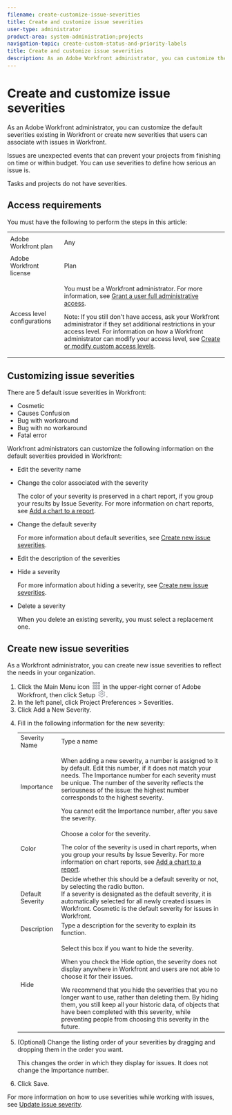 ```yaml
---
filename: create-customize-issue-severities
title: Create and customize issue severities
user-type: administrator
product-area: system-administration;projects
navigation-topic: create-custom-status-and-priority-labels
title: Create and customize issue severities
description: As an Adobe Workfront administrator, you can customize the default severities existing in Workfront or create new severities that users can associate with issues in Workfront.
---
```


# Create and customize issue severities

As an Adobe Workfront administrator, you can customize the default severities existing in Workfront or create new severities that users can associate with issues in Workfront.

Issues are unexpected events that can prevent your projects from finishing on time or within budget. You can use severities to define how serious an issue is.

Tasks and projects do not have severities.

##  

## Access requirements

You must have the following to perform the steps in this article:

<table cellspacing="0"> 
 <col> 
 <col> 
 <tbody> 
  <tr> 
   <td role="rowheader">Adobe Workfront plan</td> 
   <td> <p>Any</p> </td> 
  </tr> 
  <tr> 
   <td role="rowheader">Adobe Workfront license</td> 
   <td> <p>Plan </p> </td> 
  </tr> 
  <tr> 
   <td role="rowheader">Access level configurations</td> 
   <td> <p>You must be a Workfront administrator. For more information, see <a href="../../../administration-and-setup/add-users/configure-and-grant-access/grant-a-user-full-administrative-access.md" class="MCXref xref">Grant a user full administrative access</a>.</p> <p>Note: If you still don't have access, ask your Workfront administrator if they set additional restrictions in your access level. For information on how a Workfront administrator can modify your access level, see <a href="../../../administration-and-setup/add-users/configure-and-grant-access/create-modify-access-levels.md" class="MCXref xref">Create or modify custom access levels</a>.</p> </td> 
  </tr> 
 </tbody> 
</table>

## Customizing issue severities

There are 5 default issue&nbsp;severities in Workfront:

* Cosmetic
* Causes Confusion
* Bug with workaround
* Bug with no workaround
* Fatal error

Workfront administrators can customize the following information on&nbsp;the default severities provided in Workfront:

<ul> 
 <li>Edit the severity name</li> 
 <li> <p>Change the color associated with the severity</p> <note type="note">
   The color of your severity is preserved in a chart report, if you group your results by 
   <span class="bold">Issue Severity</span>. For more information on chart reports, see 
   <a href="../../../reports-and-dashboards/reports/creating-and-managing-reports/add-chart-report.md" class="MCXref xref">Add a chart to a report</a>.
  </note> </li> 
 <li> <p>Change the default severity</p> <p>For more information about default severities, see <a href="#creating-new-issue-severities" class="MCXref xref">Create new issue severities</a>.</p> </li> 
 <li>Edit the description of the severities</li> 
 <li> <p>Hide a severity</p> <p>For more information about&nbsp;hiding a severity, see <a href="#creating-new-issue-severities" class="MCXref xref">Create new issue severities</a>.</p> </li> 
 <li> <p>Delete a severity</p> <p>When you delete an existing severity, you must select a replacement one.</p> </li> 
</ul>

## Create new issue severities

As a Workfront administrator, you can create new issue severities to reflect the needs in your organization.&nbsp;

<ol> 
 <li value="1">Click the <span class="bold">Main Menu</span> icon <img src="assets/main-menu-icon.png"> in the upper-right corner of Adobe Workfront, then click <span class="bold">Setup</span> <img src="assets/gear-icon-settings.png">.<br></li> 
 <li value="2">In the left panel, click <span class="bold">Project Preferences</span> > <span class="bold">Severities</span>.</li> 
 <li value="3">Click <span class="bold">Add a New Severity</span>.</li> 
 <li value="4"> <p>Fill in the following information for the new severity:</p> 
  <table cellspacing="0"> 
   <col> 
   <col> 
   <tbody> 
    <tr> 
     <td role="rowheader">Severity Name</td> 
     <td>Type a name</td> 
    </tr> 
    <tr> 
     <td role="rowheader">Importance</td> 
     <td> <p>When adding a new severity, a number is assigned to it by default. Edit this number, if it does not match your needs. The <span class="bold">Importance</span> number for each severity&nbsp;must be unique. The number of the severity reflects the seriousness of the issue: the highest number corresponds to the highest severity.</p> <note type="note">
       You cannot edit the 
       <span class="bold">Importance</span> number, after you save the severity.
      </note> </td> 
    </tr> 
    <tr> 
     <td role="rowheader">Color</td> 
     <td> <p>Choose a color for the severity.</p> <note type="note">
       The color of the severity is used in chart reports, when you group your results by 
       <span class="bold">Issue Severity</span>. For more information on chart reports, see 
       <a href="../../../reports-and-dashboards/reports/creating-and-managing-reports/add-chart-report.md" class="MCXref xref">Add a chart to a report</a>.
      </note> </td> 
    </tr> 
    <tr> 
     <td role="rowheader">Default Severity</td> 
     <td>Decide whether this should be a default severity&nbsp;or not, by selecting the radio button.<br>If a severity is designated as the default severity, it is automatically selected for all newly created issues in Workfront. <span class="bold">Cosmetic</span>&nbsp;is the default severity for issues in Workfront.</td> 
    </tr> 
    <tr> 
     <td role="rowheader">Description</td> 
     <td>Type a description for the severity&nbsp;to explain its function.</td> 
    </tr> 
    <tr> 
     <td role="rowheader">Hide</td> 
     <td> <p>Select this box if you want to hide the severity.</p> <p>When you check the <span class="bold">Hide</span> option, the severity&nbsp;does not display anywhere in Workfront and users are not able to choose it for their issues.</p> <note type="important">
       We recommend that you hide the severities&nbsp;that you no longer want to use, rather than deleting them.&nbsp;By hiding them, you still keep all your historic data, of objects that have been completed with this severity, while preventing people from choosing this severity&nbsp;in the future.
      </note> </td> 
    </tr> 
   </tbody> 
  </table> </li> 
 <li value="5"> <p>(Optional) Change the listing order of your severities by dragging and dropping them in the order you want.</p> <p>This changes the order in which they display for issues. It does not change the <span class="bold">Importance</span> number.</p> </li> 
 <li value="6">Click <span class="bold">Save</span>.</li> 
</ol>

For more information on how to use severities while working with issues, see [Update issue severity](../../../manage-work/issues/issue-information/update-issue-severity.md).

